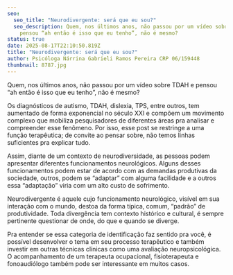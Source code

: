 ```yaml
---
seo:
  seo_title: "Neurodivergente: será que eu sou?"
  seo_description: Quem, nos últimos anos, não passou por um vídeo sobre TDAH e
    pensou “ah então é isso que eu tenho”, não é mesmo?
status: true
date: 2025-08-17T22:10:50.819Z
title: "Neurodivergente: será que eu sou?"
author: Psicóloga Nárrina Gabrieli Ramos Pereira CRP 06/159448
thumbnail: 8787.jpg
---
```

Quem, nos últimos anos, não passou por um vídeo sobre TDAH e pensou “ah então é isso que eu tenho”, não é mesmo? 

Os diagnósticos de autismo, TDAH, dislexia, TPS, entre outros, tem aumentado de forma exponencial no século XXI e compõem um movimento complexo que mobiliza pesquisadores de diferentes áreas pra analisar e compreender esse fenômeno. Por isso, esse post se restringe a uma função terapêutica; de convite ao pensar sobre, não temos linhas suficientes pra explicar tudo.

Assim, diante de um contexto de neurodiversidade, as pessoas podem apresentar diferentes funcionamentos neurológicos. Alguns desses funcionamentos podem estar de acordo com as demandas produtivas da sociedade, outros, podem se “adaptar” com alguma facilidade e a outros essa “adaptação” viria com um alto custo de sofrimento.

Neurodivergente é aquele cujo funcionamento neurológico, visível em sua interação com o mundo, destoa da forma típica, comum, “padrão” de produtividade. Toda divergência tem contexto histórico e cultural, é sempre pertinente questionar de onde, do que e quando se diverge.

Pra entender se essa categoria de identificação faz sentido pra você, é possível desenvolver o tema em seu processo terapêutico e também investir em outras técnicas clínicas como uma avaliação neuropsicológica. O acompanhamento de um terapeuta ocupacional, fisioterapeuta e fonoaudiólogo também pode ser interessante em muitos casos.